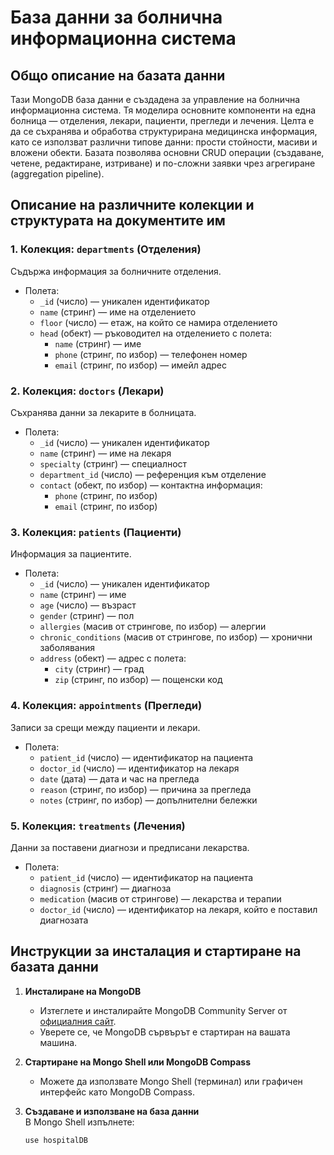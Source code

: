 # База данни за болнична информационна система

## Общо описание на базата данни

Тази MongoDB база данни е създадена за управление на болнична информационна система. Тя моделира основните компоненти на една болница — отделения, лекари, пациенти, прегледи и лечения. Целта е да се съхранява и обработва структурирана медицинска информация, като се използват различни типове данни: прости стойности, масиви и вложени обекти. Базата позволява основни CRUD операции (създаване, четене, редактиране, изтриване) и по-сложни заявки чрез агрегиране (aggregation pipeline).

## Описание на различните колекции и структурата на документите им

### 1. Колекция: `departments` (Отделения)  
Съдържа информация за болничните отделения.  
- Полета:  
  - `_id` (число) — уникален идентификатор  
  - `name` (стринг) — име на отделението  
  - `floor` (число) — етаж, на който се намира отделението  
  - `head` (обект) — ръководител на отделението с полета:  
    - `name` (стринг) — име   
    - `phone` (стринг, по избор) — телефонен номер  
    - `email` (стринг, по избор) — имейл адрес

### 2. Колекция: `doctors` (Лекари)  
Съхранява данни за лекарите в болницата.  
- Полета:  
  - `_id` (число) — уникален идентификатор  
  - `name` (стринг) — име на лекаря  
  - `specialty` (стринг) — специалност  
  - `department_id` (число) — референция към отделение  
  - `contact` (обект, по избор) — контактна информация:  
    - `phone` (стринг, по избор)  
    - `email` (стринг, по избор)

### 3. Колекция: `patients` (Пациенти)  
Информация за пациентите.  
- Полета:  
  - `_id` (число) — уникален идентификатор  
  - `name` (стринг) — име  
  - `age` (число) — възраст  
  - `gender` (стринг) — пол  
  - `allergies` (масив от стрингове, по избор) — алергии  
  - `chronic_conditions` (масив от стрингове, по избор) — хронични заболявания  
  - `address` (обект) — адрес с полета:  
    - `city` (стринг) — град  
    - `zip` (стринг, по избор) — пощенски код

### 4. Колекция: `appointments` (Прегледи)  
Записи за срещи между пациенти и лекари.  
- Полета:  
  - `patient_id` (число) — идентификатор на пациента  
  - `doctor_id` (число) — идентификатор на лекаря  
  - `date` (дата) — дата и час на прегледа  
  - `reason` (стринг, по избор) — причина за прегледа  
  - `notes` (стринг, по избор) — допълнителни бележки

### 5. Колекция: `treatments` (Лечения)  
Данни за поставени диагнози и предписани лекарства.  
- Полета:  
  - `patient_id` (число) — идентификатор на пациента  
  - `diagnosis` (стринг) — диагноза  
  - `medication` (масив от стрингове) — лекарства и терапии  
  - `doctor_id` (число) — идентификатор на лекаря, който е поставил диагнозата

## Инструкции за инсталация и стартиране на базата данни

1. **Инсталиране на MongoDB**  
   - Изтеглете и инсталирайте MongoDB Community Server от [официалния сайт](https://www.mongodb.com/try/download/community).  
   - Уверете се, че MongoDB сървърът е стартиран на вашата машина.

2. **Стартиране на Mongo Shell или MongoDB Compass**  
   - Можете да използвате Mongo Shell (терминал) или графичен интерфейс като MongoDB Compass.

3. **Създаване и използване на база данни**  
   В Mongo Shell изпълнете:  
   ```js
   use hospitalDB

   
